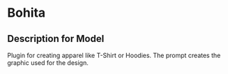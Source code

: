 # Bohita

## Description for Model

Plugin for creating apparel like T-Shirt or Hoodies. The prompt creates the graphic used for the design.

